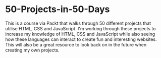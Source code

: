 # 50-Projects-in-50-Days

This is a course via Packt that walks through 50 different projects that utilise HTML, CSS and JavaScript. I'm working through these projects to increase my knowledge of HTML, CSS and JavaScript while also seeing how these languages can interact to create fun and interesting websites. This will also be a great resource to look back on in the future when creating my own projects.
